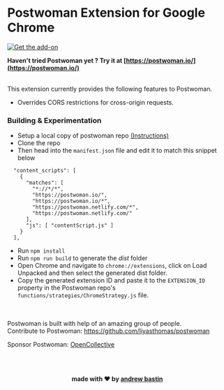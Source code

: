 # Postwoman Extension for Google Chrome

<a href="https://chrome.google.com/webstore/detail/postwoman-extension-for-c/amknoiejhlmhancpahfcfcfhllgkpbld">![Get the add-on](https://developer.chrome.com/webstore/images/ChromeWebStore_Badge_v2_206x58.png)</a>

**Haven't tried Postwoman yet ? Try it at [https://postwoman.io/](https://postwoman.io/)**

<br />
This extension currently provides the following features to Postwoman.

- Overrides CORS restrictions for cross-origin requests.


### Building & Experimentation
- Setup a local copy of postwoman repo [(Instructions)](https://github.com/liyasthomas/postwoman#developing-)
- Clone the repo
- Then head into the `manifest.json` file and edit it to match this snippet below

```
  "content_scripts": [
    {
      "matches": [
        "*://*/*",
        "https://postwoman.io/",
        "https://postwoman.io/*",
        "https://postwoman.netlify.com/*",
        "https://postwoman.netlify.com/"
      ],
      "js": [ "contentScript.js" ]
    }
  ],
```
- Run `npm install`
- Run `npm run build` to generate the *dist* folder
- Open Chrome and navigate to `chrome://extensions`, click on Load Unpacked and then select the generated dist folder.
- Copy the generated extension ID and paste it to the `EXTENSION_ID` property in the Postwoman repo's `functions/strategies/ChromeStrategy.js` file.

<br />
<br />
Postwoman is built with help of an amazing group of people.
<br />
Contribute to Postwoman: <a href="https://github.com/liyasthomas/postwoman">https://github.com/liyasthomas/postwoman</a>
<br/>

Sponsor Postwoman: [OpenCollective](https://opencollective.com/postwoman)


<br />
<br />
<p align="center"><b>made with ❤️ by <a href="https://github.com/AndrewBastin">andrew bastin</a></b></p>


